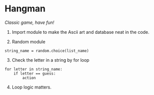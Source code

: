 # Hangman

_Classic game, have fun!_

1. Import module to make the Ascii art and database neat in the code.


2. Random module
```commandline
string_name = random.choice(list_name)
```
3. Check the letter in a string by for loop
```commandline
for letter in string_name:
    if letter == guess:
        action
```
4. Loop logic matters.